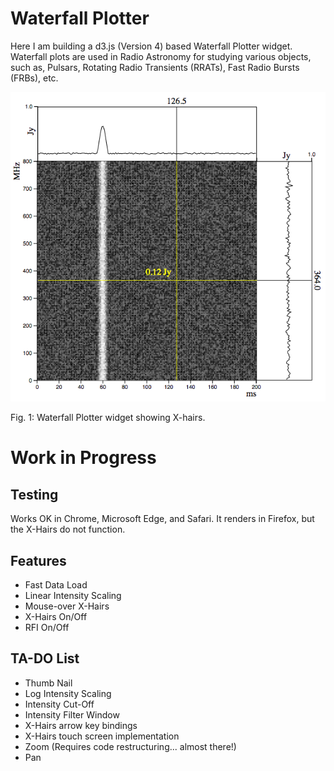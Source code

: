 # Waterfall Plotter

Here I am building a d3.js (Version 4) based Waterfall Plotter widget. Waterfall plots are used in Radio Astronomy for studying various objects, such as, Pulsars, Rotating Radio Transients (RRATs), Fast Radio Bursts (FRBs), etc.

![](https://github.com/rubiculite/waterfall_plotter/blob/master/docs/pics/waterfall_plotter_with_xhairs.png)

Fig. 1: Waterfall Plotter widget showing X-hairs.

# Work in Progress

## Testing

Works OK in Chrome, Microsoft Edge, and Safari. It renders in Firefox, but the X-Hairs do not function.

## Features
* Fast Data Load
* Linear Intensity Scaling
* Mouse-over X-Hairs
* X-Hairs On/Off
* RFI On/Off

## TA-DO List
* Thumb Nail
* Log Intensity Scaling
* Intensity Cut-Off
* Intensity Filter Window
* X-Hairs arrow key bindings
* X-Hairs touch screen implementation
* Zoom (Requires code restructuring... almost there!)
* Pan 
